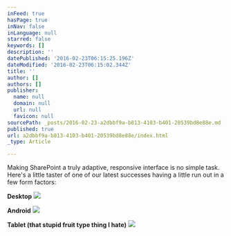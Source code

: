 ```yaml
---
inFeed: true
hasPage: true
inNav: false
inLanguage: null
starred: false
keywords: []
description: ''
datePublished: '2016-02-23T06:15:25.196Z'
dateModified: '2016-02-23T06:15:02.344Z'
title: ''
author: []
authors: []
publisher:
  name: null
  domain: null
  url: null
  favicon: null
sourcePath: _posts/2016-02-23-a2dbbf9a-b813-4103-b401-20539bd8e88e.md
published: true
url: a2dbbf9a-b813-4103-b401-20539bd8e88e/index.html
_type: Article

---
```

Making SharePoint a truly adaptive, responsive interface is no simple task.  Here's a little taster of one of our latest successes having a little run out in a few form factors:

**Desktop**
![](https://the-grid-user-content.s3-us-west-2.amazonaws.com/cb68c65c-03df-4cad-9919-71c2b9be97c1.PNG)

**Android**
![](https://the-grid-user-content.s3-us-west-2.amazonaws.com/4d3aa1ef-a6b9-4521-9d7d-5e7309a15540.PNG)

**Tablet (that stupid fruit type thing I hate)**
![](https://the-grid-user-content.s3-us-west-2.amazonaws.com/3fb4af03-f662-47e3-8847-d7d5d2a96490.PNG)